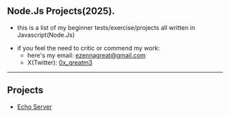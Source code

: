 ## Node.Js Projects(2025).

* this is a list of my beginner tests/exercise/projects all written in Javascript(Node.Js)

- if you feel the need to critic or commend my work:
    - here's my email: [ezennagreat@gmail.com](mailto:ezennagreat@gmail.com)
    - X(Twitter): [0x_greatm3](https://x.com/0x_greatm3)
  
---
## Projects
- [Echo Server](https://github.com/greatm3/LearningNodeJs/tree/master/echo-server)